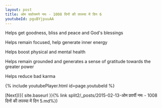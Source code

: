 ```yaml
---
layout: post
title: ओम सर्वात्तमने नमः - 1008 दिनों की तपस्या में दिन 6
youtubeId: pguBYjpuuAA
---
```

 
 
Helps get goodness, bliss and peace and God's blessings
 
Helps remain focused, help generate inner energy 
 
Helps boost physical and mental health 
 
Helps remain grounded and generates a sense of gratitude towards the greater power 
 
Helps reduce bad karma
 
 
 
 


{% include youtubePlayer.html id=page.youtubeId %}
 
[Next]({{ site.baseurl }}{% link  split2/_posts/2015-02-13-ओम प्रवर्यी नमः - 1008 दिनों की तपस्या में दिन 5.md%})
 
